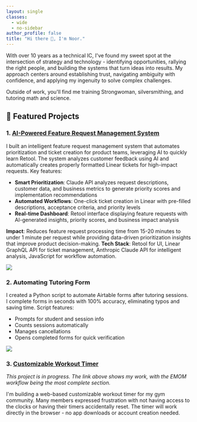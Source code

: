 ```yaml
---
layout: single
classes:
  - wide
  - no-sidebar
author_profile: false
title: "Hi there 👋, I'm Noor."
---
```


With over 10 years as a technical IC, I've found my sweet spot at the intersection of strategy and technology - identifying opportunities, rallying the right people, and building the systems that turn ideas into results. My approach centers around establishing trust, navigating ambiguity with confidence, and applying my ingenuity to solve complex challenges.

Outside of work, you'll find me training Strongwoman, silversmithing, and tutoring math and science. 

## 🌟 Featured Projects
### 1. [AI-Powered Feature Request Management System](https://noor7711.retool.com/apps/06aef926-5228-11f0-867c-ab4ac76a93f6/Feature%20Management/page1)
I built an intelligent feature request management system that automates prioritization and ticket creation for product teams, leveraging AI to quickly learn Retool. The system analyzes customer feedback using AI and automatically creates properly formatted Linear tickets for high-impact requests. Key features:

- **Smart Prioritization**: Claude API analyzes request descriptions, customer data, and business metrics to generate priority scores and implementation recommendations
- **Automated Workflows**: One-click ticket creation in Linear with pre-filled descriptions, acceptance criteria, and priority levels
- **Real-time Dashboard**: Retool interface displaying feature requests with AI-generated insights, priority scores, and business impact analysis

**Impact**: Reduces feature request processing time from 15-20 minutes to under 1 minute per request while providing data-driven prioritization insights that improve product decision-making.
**Tech Stack**: Retool for UI, Linear GraphQL API for ticket management, Anthropic Claude API for intelligent analysis, JavaScript for workflow automation.

<div>
    <a href="https://www.loom.com/share/228f9918a35e418e90475f025c5cb38b">
      <img style="max-width:300px;" src="https://cdn.loom.com/sessions/thumbnails/228f9918a35e418e90475f025c5cb38b-afcdea5c91f79339-full-play.gif">
    </a>
  </div>
  
### 2. Automating Tutoring Form 
I created a Python script to automate Airtable forms after tutoring sessions. I complete forms in seconds with 100% accuracy, eliminating typos and saving time. Script features:
- Prompts for student and session info
- Counts sessions automatically
- Manages cancellations
- Opens completed forms for quick verification

<div>
    <a href="https://www.loom.com/share/3adf161e8ded4146837c5d9973b1a988">
      <img style="max-width:300px;" src="https://cdn.loom.com/sessions/thumbnails/3adf161e8ded4146837c5d9973b1a988-c6bb5cd28e5e1fe0-full-play.gif">
    </a>
  </div>

### 3. [Customizable Workout Timer](https://leafy-lamington-80f499.netlify.app/) 
_This project is in progress. The link above shows my work, with the EMOM workflow being the most complete section._

I'm building a web-based customizable workout timer for my gym community. Many members expressed frustration with not having access to the clocks or having their timers accidentally reset. The timer will work directly in the browser - no app downloads or account creation needed.